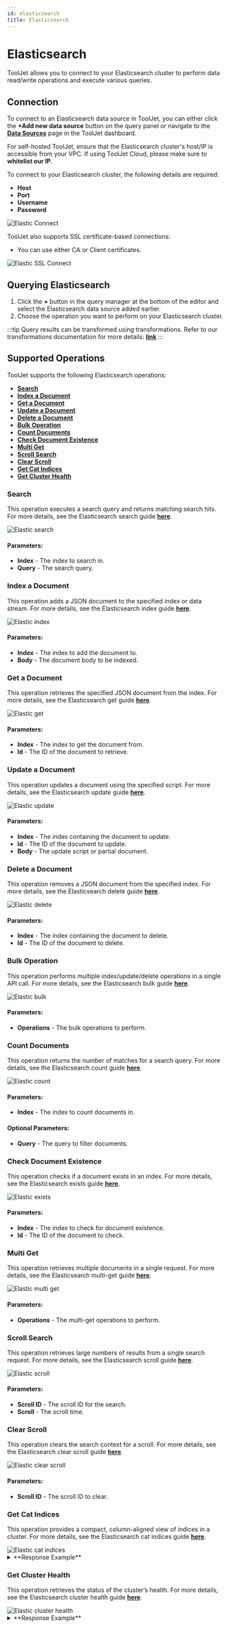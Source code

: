 ```yaml
---
id: elasticsearch  
title: Elasticsearch
---
```


# Elasticsearch

ToolJet allows you to connect to your Elasticsearch cluster to perform data read/write operations and execute various queries.

## Connection

To connect to an Elasticsearch data source in ToolJet, you can either click the **+Add new data source** button on the query panel or navigate to the **[Data Sources](/docs/data-sources/overview)** page in the ToolJet dashboard.

For self-hosted ToolJet, ensure that the Elasticsearch cluster's host/IP is accessible from your VPC. If using ToolJet Cloud, please make sure to **whitelist our IP**.

To connect to your Elasticsearch cluster, the following details are required:
- **Host**
- **Port**
- **Username**
- **Password**

<div style={{textAlign: 'center'}}>
    <img className="screenshot-full" src="/img/datasource-reference/elasticsearch/connect-v2.png" alt="Elastic Connect" />
</div>

ToolJet also supports SSL certificate-based connections:
- You can use either CA or Client certificates.

<div style={{textAlign: 'center'}}>
    <img className="screenshot-full" src="/img/datasource-reference/elasticsearch/ssl-v2.png" alt="Elastic SSL Connect" />
</div>

## Querying Elasticsearch

1. Click the **+** button in the query manager at the bottom of the editor and select the Elasticsearch data source added earlier.
2. Choose the operation you want to perform on your Elasticsearch cluster.

:::tip
Query results can be transformed using transformations. Refer to our transformations documentation for more details: **[link](/docs/tutorial/transformations)**
:::

## Supported Operations

ToolJet supports the following Elasticsearch operations:

- **[Search](#search)**
- **[Index a Document](#index-a-document)**
- **[Get a Document](#get-a-document)**
- **[Update a Document](#update-a-document)**
- **[Delete a Document](#delete-a-document)**
- **[Bulk Operation](#bulk-operation)**
- **[Count Documents](#count-documents)**
- **[Check Document Existence](#check-document-existence)**
- **[Multi Get](#multi-get)**
- **[Scroll Search](#scroll-search)**
- **[Clear Scroll](#clear-scroll)**
- **[Get Cat Indices](#get-cat-indices)**
- **[Get Cluster Health](#get-cluster-health)**

### Search

This operation executes a search query and returns matching search hits. For more details, see the Elasticsearch search guide **[here](https://www.elastic.co/guide/en/elasticsearch/reference/current/search-search.html)**.

<div style={{textAlign: 'center'}}>
    <img className="screenshot-full" src="/img/datasource-reference/elasticsearch/elastic-search-v2.png" alt="Elastic search" />
</div>

#### Parameters:
- **Index** - The index to search in.
- **Query** - The search query.

### Index a Document

This operation adds a JSON document to the specified index or data stream. For more details, see the Elasticsearch index guide **[here](https://www.elastic.co/guide/en/elasticsearch/reference/current/docs-index_.html)**.

<div style={{textAlign: 'center'}}>
    <img className="screenshot-full" src="/img/datasource-reference/elasticsearch/index-v2.png" alt="Elastic index"/>
</div>

#### Parameters:
- **Index** - The index to add the document to.
- **Body** - The document body to be indexed.

### Get a Document

This operation retrieves the specified JSON document from the index. For more details, see the Elasticsearch get guide **[here](https://www.elastic.co/guide/en/elasticsearch/reference/current/docs-get.html)**.

<div style={{textAlign: 'center'}}>
    <img className="screenshot-full" src="/img/datasource-reference/elasticsearch/get-v2.png"  alt="Elastic get"/>
</div>

#### Parameters:
- **Index** - The index to get the document from.
- **Id** - The ID of the document to retrieve.

### Update a Document

This operation updates a document using the specified script. For more details, see the Elasticsearch update guide **[here](https://www.elastic.co/guide/en/elasticsearch/reference/current/docs-update.html)**.

<div style={{textAlign: 'center'}}>
    <img className="screenshot-full" src="/img/datasource-reference/elasticsearch/update-v2.png" alt="Elastic update" />
</div>

#### Parameters:
- **Index** - The index containing the document to update.
- **Id** - The ID of the document to update.
- **Body** - The update script or partial document.

### Delete a Document

This operation removes a JSON document from the specified index. For more details, see the Elasticsearch delete guide **[here](https://www.elastic.co/guide/en/elasticsearch/reference/current/docs-delete.html)**.

<div style={{textAlign: 'center'}}>
    <img className="screenshot-full" src="/img/datasource-reference/elasticsearch/delete.png" alt="Elastic delete" />
</div>

#### Parameters:
- **Index** - The index containing the document to delete.
- **Id** - The ID of the document to delete.

### Bulk Operation

This operation performs multiple index/update/delete operations in a single API call. For more details, see the Elasticsearch bulk guide **[here](https://www.elastic.co/guide/en/elasticsearch/reference/current/docs-bulk.html)**.

<div style={{textAlign: 'center'}}>
    <img className="screenshot-full" src="/img/datasource-reference/elasticsearch/bulk.png" alt="Elastic bulk" />
</div>

#### Parameters:
- **Operations** - The bulk operations to perform.

### Count Documents

This operation returns the number of matches for a search query. For more details, see the Elasticsearch count guide **[here](https://www.elastic.co/guide/en/elasticsearch/reference/current/search-count.html)**.

<div style={{textAlign: 'center'}}>
    <img className="screenshot-full" src="/img/datasource-reference/elasticsearch/count.png" alt="Elastic count" />
</div>

#### Parameters:
- **Index** - The index to count documents in.

#### Optional Parameters:
- **Query** - The query to filter documents.

### Check Document Existence

This operation checks if a document exists in an index. For more details, see the Elasticsearch exists guide **[here](https://www.elastic.co/guide/en/elasticsearch/reference/current/docs-get.html#docs-get-api-response-codes)**.

<div style={{textAlign: 'center'}}>
    <img className="screenshot-full" src="/img/datasource-reference/elasticsearch/exists.png" alt="Elastic exists" />
</div>

#### Parameters:
- **Index** - The index to check for document existence.
- **Id** - The ID of the document to check.

### Multi Get

This operation retrieves multiple documents in a single request. For more details, see the Elasticsearch multi-get guide **[here](https://www.elastic.co/guide/en/elasticsearch/reference/current/docs-multi-get.html)**.

<div style={{textAlign: 'center'}}>
    <img className="screenshot-full" src="/img/datasource-reference/elasticsearch/mget.png" alt="Elastic multi get" />
</div>

#### Parameters:
- **Operations** - The multi-get operations to perform.

### Scroll Search

This operation retrieves large numbers of results from a single search request. For more details, see the Elasticsearch scroll guide **[here](https://www.elastic.co/guide/en/elasticsearch/reference/current/paginate-search-results.html#scroll-search-results)**.

<div style={{textAlign: 'center'}}>
    <img className="screenshot-full" src="/img/datasource-reference/elasticsearch/scroll.png" alt="Elastic scroll" />
</div>

#### Parameters:
- **Scroll ID** - The scroll ID for the search.
- **Scroll** - The scroll time.

### Clear Scroll

This operation clears the search context for a scroll. For more details, see the Elasticsearch clear scroll guide **[here](https://www.elastic.co/guide/en/elasticsearch/reference/current/clear-scroll-api.html)**.

<div style={{textAlign: 'center'}}>
    <img className="screenshot-full" src="/img/datasource-reference/elasticsearch/clear-scroll.png" alt="Elastic clear scroll" />
</div>

#### Parameters:
- **Scroll ID** - The scroll ID to clear.

### Get Cat Indices

This operation provides a compact, column-aligned view of indices in a cluster. For more details, see the Elasticsearch cat indices guide **[here](https://www.elastic.co/guide/en/elasticsearch/reference/current/cat-indices.html)**.

<div style={{textAlign: 'center'}}>
    <img className="screenshot-full" src="/img/datasource-reference/elasticsearch/cat-indices.png" alt="Elastic cat indices" />
</div>

  <details>
  <summary>**Response Example**</summary>
```json
{
  "body": [
    {
      "health": "yellow",
      "status": "open",
      "index": "1",
      "uuid": "JQOzqxK7Rdar7ROOlqXwkA",
      "pri": "1",
      "rep": "1",
      "docs.count": "2",
      "docs.deleted": "0",
      "store.size": "9.2kb",
      "pri.store.size": "9.2kb"
    },
    {
      "health": "yellow",
      "status": "open",
      "index": "recipes",
      "uuid": "eNGdAsG4TMWvs9f0eLERlQ",
      "pri": "1",
      "rep": "1",
      "docs.count": "20",
      "docs.deleted": "0",
      "store.size": "30kb",
      "pri.store.size": "30kb"
    },
    {
      "health": "yellow",
      "status": "open",
      "index": "read_me",
      "uuid": "EbE4V-5RRE2y-_P4z_auVQ",
      "pri": "1",
      "rep": "1",
      "docs.count": "1",
      "docs.deleted": "0",
      "store.size": "5.1kb",
      "pri.store.size": "5.1kb"
    }
  ],
  "statusCode": 200,
  "headers": {
    "x-elastic-product": "Elasticsearch",
    "content-type": "application/json",
    "content-length": "558"
  },
  "meta": {
    "context": null,
    "request": {
      "params": {
        "method": "GET",
        "path": "/_cat/indices",
        "body": null,
        "querystring": "format=json",
        "headers": {
          "user-agent": "opensearch-js/1.2.0 (linux 6.5.0-1021-aws-x64; Node.js v18.18.2)"
        },
        "timeout": 30000
      },
      "options": {},
      "id": 1
    },
    "name": "opensearch-js",
    "connection": {
      "url": "http://xx.2xx.183.199:9200/",
      "id": "http://xx.2xx.183.199:9200/",
      "headers": {},
      "deadCount": 0,
      "resurrectTimeout": 0,
      "_openRequests": 0,
      "status": "alive",
      "roles": {
        "master": true,
        "data": true,
        "ingest": true
      }
    },
    "attempts": 0,
    "aborted": false
  }
}
```
</details>

### Get Cluster Health

This operation retrieves the status of the cluster’s health. For more details, see the Elasticsearch cluster health guide **[here](https://www.elastic.co/guide/en/elasticsearch/reference/current/cluster-health.html)**.

<div style={{textAlign: 'center'}}>
    <img className="screenshot-full" src="/img/datasource-reference/elasticsearch/cluster-health.png" alt="Elastic cluster health" />
</div>

  <details>
  <summary>**Response Example**</summary>
```json
{
  "body": {
    "cluster_name": "docker-cluster",
    "status": "yellow",
    "timed_out": false,
    "number_of_nodes": 1,
    "number_of_data_nodes": 1,
    "active_primary_shards": 10,
    "active_shards": 10,
    "relocating_shards": 0,
    "initializing_shards": 0,
    "unassigned_shards": 3,
    "delayed_unassigned_shards": 0,
    "number_of_pending_tasks": 0,
    "number_of_in_flight_fetch": 0,
    "task_max_waiting_in_queue_millis": 0,
    "active_shards_percent_as_number": 76.92307692307693
  },
  "statusCode": 200,
  "headers": {
    "x-elastic-product": "Elasticsearch",
    "content-type": "application/json",
    "content-length": "405"
  },
  "meta": {
    "context": null,
    "request": {
      "params": {
        "method": "GET",
        "path": "/_cluster/health",
        "body": null,
        "querystring": "",
        "headers": {
          "user-agent": "opensearch-js/1.2.0 (linux 6.5.0-1021-aws-x64; Node.js v18.18.2)"
        },
        "timeout": 30000
      },
      "options": {},
      "id": 1
    },
    "name": "opensearch-js",
    "connection": {
      "url": "http://xx.2xx.183.199:9200/",
      "id": "http://xx.2xx.183.199:9200/",
      "headers": {},
      "deadCount": 0,
      "resurrectTimeout": 0,
      "_openRequests": 0,
      "status": "alive",
      "roles": {
        "master": true,
        "data": true,
        "ingest": true
      }
    },
    "attempts": 0,
    "aborted": false
  }
}
```
</details>